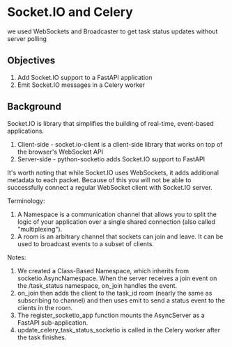 # Socket.IO and Celery

we used WebSockets and Broadcaster to get task status updates without server polling

## Objectives

1. Add Socket.IO support to a FastAPI application
2. Emit Socket.IO messages in a Celery worker

## Background

Socket.IO is library that simplifies the building of real-time, event-based applications.

1. Client-side - socket.io-client is a client-side library that works on top of the browser's WebSocket API
2. Server-side - python-socketio adds Socket.IO support to FastAPI

It's worth noting that while Socket.IO uses WebSockets, it adds additional metadata to each packet. Because of this you will not be able to successfully connect a regular WebSocket client with Socket.IO server.

Terminology:

1. A Namespace is a communication channel that allows you to split the logic of your application over a single shared connection (also called "multiplexing").
2. A room is an arbitrary channel that sockets can join and leave. It can be used to broadcast events to a subset of clients.


Notes:

1. We created a Class-Based Namespace, which inherits from socketio.AsyncNamespace. When the server receives a join event on the /task_status namespace, on_join handles the event.
2. on_join then adds the client to the task_id room (nearly the same as subscribing to channel) and then uses emit to send a status event to the clients in the room.
3. The register_socketio_app function mounts the AsyncServer as a FastAPI sub-application.
4. update_celery_task_status_socketio is called in the Celery worker after the task finishes.
